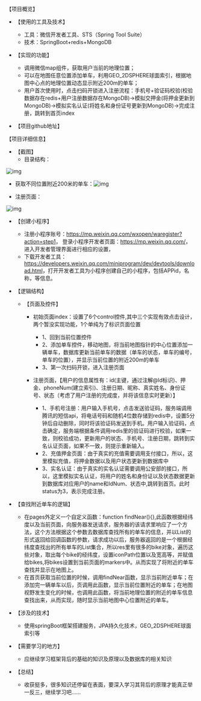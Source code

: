 【项目概览】

- 【使用的工具及技术】

  - 工具：微信开发者工具、STS（Spring Tool Suite）
  - 技术：SpringBoot+redis+MongoDB

- 【实现的功能】

  - 调用微信map组件，获取用户当前的地理位置；
  - 可以在地图任意位置添加单车，利用GEO_2DSPHERE球面索引，根据地图中心点的地理位置动态显示附近200m的单车；
  - 用户首次使用时，点击扫码开锁进入注册流程：手机号+验证码校验(校验数据存在redis+用户注册数据存在MongoDB)->模拟交押金(将押金更新到MongoDB)->模拟实名认证(将姓名和身份证号更新到MongoDB)->完成注册，跳转到首页index

- 【项目github地址】

  


【项目详细信息】

- 【截图】
  - 目录结构：

![img](F:/youdaoFile/rsl_wy@163.com/9a86444491544165bfa0350adc3bb236/clipboard.png)

- 获取不同位置附近200米的单车：![img](F:/youdaoFile/rsl_wy@163.com/42ee51f08412484aa1b903683b1282e6/clipboard.png)

- 注册页面：

![img](F:/youdaoFile/rsl_wy@163.com/c8f95794c8a640b8af34c31fcec20195/clipboard.png)



- 【创建小程序】

  - 注册小程序账号：<https://mp.weixin.qq.com/wxopen/waregister?action=step1>，
    登录小程序开发者页面：<https://mp.weixin.qq.com/>，进入开发者管理界面进行相应的设置，	
  - 下载开发者工具：<https://developers.weixin.qq.com/miniprogram/dev/devtools/download.html>，打开开发者工具为小程序创建自己的小程序，包括APPid，名称，等信息。

- 【逻辑结构】

  - 【页面及控件】
    - 初始页面index：设置了6个control控件,其中三个实现有效点击设计，两个暂没实现功能，1个单纯为了标识页面位置
      - 1、回到当前位置控件
      - 2、添加单车控件，移动地图，将当前地图指针的中心位置添加一辆单车，数据库更新当前单车的数据（单车的状态，单车的编号，单车的位置），并显示当前位置的附近200m的单车
      - 3、第一次扫码开锁，进入注册页面

    - 注册页面，【用户的信息属性有：id(主键，通过注解@Id标识)、押金、phoneNum(建立索引)、注册日期、昵称、真实姓名、身份证号、状态（考虑了用户注册的完成度，并将该信息实时更新）】
      - 1、手机号注册：用户输入手机号，点击发送验证码，服务端调用腾讯的短信api，将电话号码和随机4位数存储到redis中，设置5分钟后自动删除，同时将该验证码发送到手机。用户输入验证码，点击确定，服务端根据条件调用redis里的验证码进行校验，如果一致，则校验成功，更新用户的状态、手机号、注册日期，跳转到实名认证页面，如果不一致，则提示重新输入。
      - 2、充值押金页面：由于真实的充值需要调用支付接口，所以，这里模拟充值，将押金数据以及用户状态更新到数据库中
      - 3、实名认证：由于真实的实名认证需要调用公安部的接口，所以，这里模拟实名认证，将用户的姓名和身份证以及状态数据更新到数据库对应用户的name和IdNum、状态中,跳转到首页。此时status为3，表示完成注册。

- 【查找附近单车的逻辑】
  - 在pages外定义一个自定义函数：function findNear(){},此函数根据经纬度以及当前页面，向服务器发送请求，服务器的该请求里响应了一个方法，这个方法根据这个参数去数据库查找所有的单车的信息，并以List<Bike>的形式返回给回调函数的参数，请求成功以后，服务器返回的是一个根据经纬度查找出的所有单车的List集合，所以res里有很多的bike对象，遍历这些对象，取出每个bike的经纬度，设置iconPath位置以及宽高等，并赋值给bikes,将bikes设置到当前页面的markers中。从而实现了将附近的单车查找并显示在地图上。
  - 在首页获取当前位置的时候，调用findNear函数，显示当前附近单车；在添加完一辆单车以后，页调用此函数，显示当前位置附近的单车；在地图视野发生变化的时候，也调用此函数，将当前地理位置的附近的单车信息查找出来，从而实现，随时显示当前地图中心位置附近的单车。

- 【涉及的技术】

  - 使用springBoot框架搭建服务，JPA持久化技术，GEO_2DSPHERE球面索引等

- 【需要学习的地方】

  - 应继续学习框架背后的基础的知识及原理以及数据库的相关知识

- 【总结】

  - 收获挺多，很多知识还停留在表面，要深入学习其背后的原理才能真正举一反三，继续学习吧......